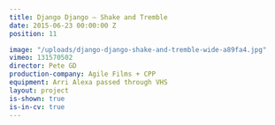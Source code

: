 ```yaml
---
title: Django Django — Shake and Tremble
date: 2015-06-23 00:00:00 Z
position: 11

image: "/uploads/django-django-shake-and-tremble-wide-a89fa4.jpg"
vimeo: 131570502
director: Pete GD
production-company: Agile Films + CPP
equipment: Arri Alexa passed through VHS
layout: project
is-shown: true
is-in-cv: true
---
```


